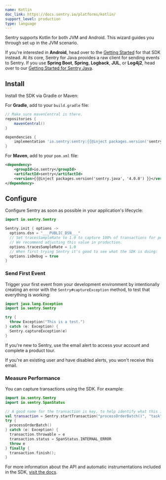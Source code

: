 ```yaml
---
name: Kotlin
doc_link: https://docs.sentry.io/platforms/kotlin/
support_level: production
type: language
---
```


<Alert level="info">
Sentry supports Kotlin for both JVM and Android. This wizard guides you through set up in the JVM scenario.

If you're interested in <strong>Android</strong>, head over to the <a href="https://docs.sentry.io/platforms/android/">Getting Started</a> for that SDK instead. At its core, Sentry for Java provides a raw client for sending events to Sentry. If you use <strong>Spring Boot</strong>, <strong>Spring</strong>, <strong>Logback</strong>, <strong>JUL</strong>, or <strong>Log4j2</strong>, head over to our <a href="https://docs.sentry.io/platforms/java/">Getting Started for Sentry Java</a>.
</Alert>

## Install

Install the SDK via Gradle or Maven:

For **Gradle**, add to your `build.gradle` file:

```groovy
// Make sure mavenCentral is there.
repositories {
    mavenCentral()
}

dependencies {
    implementation 'io.sentry:sentry:{{@inject packages.version('sentry.java', '4.0.0') }}'
}
```

For **Maven**, add to your `pom.xml` file:

```xml
<dependency>
    <groupId>io.sentry</groupId>
    <artifactId>sentry</artifactId>
    <version>{{@inject packages.version('sentry.java', '4.0.0') }}</version>
</dependency>
```

## Configure

Configure Sentry as soon as possible in your application's lifecycle:

```kotlin
import io.sentry.Sentry

Sentry.init { options ->
  options.dsn = "___PUBLIC_DSN___"
  // Set tracesSampleRate to 1.0 to capture 100% of transactions for performance monitoring.
  // We recommend adjusting this value in production.
  options.tracesSampleRate = 1.0
  // When first trying Sentry it's good to see what the SDK is doing:
  options.isDebug = true
}
```

### Send First Event

Trigger your first event from your development environment by intentionally creating an error with the `Sentry#captureException` method, to test that everything is working:

```kotlin
import java.lang.Exception
import io.sentry.Sentry

try {
  throw Exception("This is a test.")
} catch (e: Exception) {
  Sentry.captureException(e)
}
```

If you're new to Sentry, use the email alert to access your account and complete a product tour.

If you're an existing user and have disabled alerts, you won't receive this email.

### Measure Performance

You can capture transactions using the SDK. For example:

```kotlin
import io.sentry.Sentry
import io.sentry.SpanStatus

// A good name for the transaction is key, to help identify what this is about
val transaction = Sentry.startTransaction("processOrderBatch()", "task")
try {
  processOrderBatch()
} catch (e: Exception) {
  transaction.throwable = e
  transaction.status = SpanStatus.INTERNAL_ERROR
  throw e
} finally {
  transaction.finish();
}
```

For more information about the API and automatic instrumentations included in the SDK, [visit the docs](https://docs.sentry.io/platforms/java/performance/).
